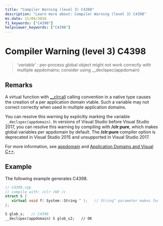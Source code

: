 ```yaml
---
title: "Compiler Warning (level 3) C4398"
description: "Learn more about: Compiler Warning (level 3) C4398"
ms.date: 11/04/2016
f1_keywords: ["C4398"]
helpviewer_keywords: ["C4398"]
---
```

# Compiler Warning (level 3) C4398

> '*variable*' : per-process global object might not work correctly with multiple appdomains; consider using __declspec(appdomain)

## Remarks

A virtual function with [__clrcall](../../cpp/clrcall.md) calling convention in a native type causes the creation of a per application domain vtable. Such a variable may not correct correctly when used in multiple application domains.

You can resolve this warning by explicitly marking the variable `__declspec(appdomain)`. In versions of Visual Studio before Visual Studio 2017, you can resolve this warning by compiling with **/clr:pure**, which makes global variables per appdomain by default. The **/clr:pure** compiler option is deprecated in Visual Studio 2015 and unsupported in Visual Studio 2017.

For more information, see [appdomain](../../cpp/appdomain.md) and [Application Domains and Visual C++](../../dotnet/application-domains-and-visual-cpp.md).

## Example

The following example generates C4398.

```cpp
// C4398.cpp
// compile with: /clr /W3 /c
struct S {
   virtual void f( System::String ^ );   // String^ parameter makes function __clrcall
};

S glob_s;   // C4398
__declspec(appdomain) S glob_s2;   // OK
```
